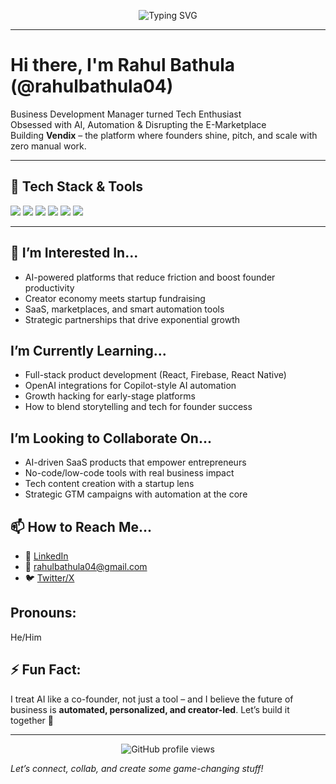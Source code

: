 <!-- Banner -->
<p align="center">
  <img src="https://readme-typing-svg.herokuapp.com?font=Fira+Code&size=26&duration=3000&pause=1000&color=00F7FF&center=true&width=900&lines=Hey+there!+I'm+Rahul+Bathula+%F0%9F%91%8B;Building+Vendix+%F0%9F%9A%80;AI-powered+automation+for+founders;Let's+disrupt+the+E-Marketplace!" alt="Typing SVG" />
</p>

---

# Hi there, I'm Rahul Bathula (@rahulbathula04)

Business Development Manager turned Tech Enthusiast  
Obsessed with AI, Automation & Disrupting the E-Marketplace  
Building **Vendix** – the platform where founders shine, pitch, and scale with zero manual work.

---

## 📌 Tech Stack & Tools
<p align="left">
  <img src="https://img.shields.io/badge/React-%2361DAFB.svg?style=for-the-badge&logo=react&logoColor=white"/>
  <img src="https://img.shields.io/badge/React_Native-20232A?style=for-the-badge&logo=react&logoColor=61DAFB"/>
  <img src="https://img.shields.io/badge/Tailwind_CSS-38B2AC?style=for-the-badge&logo=tailwind-css&logoColor=white"/>
  <img src="https://img.shields.io/badge/Firebase-FFCA28?style=for-the-badge&logo=firebase&logoColor=black"/>
  <img src="https://img.shields.io/badge/OpenAI-000000?style=for-the-badge&logo=openai&logoColor=white"/>
  <img src="https://img.shields.io/badge/GitHub-%23121011.svg?style=for-the-badge&logo=github&logoColor=white"/>
</p>

---

## 👀 I’m Interested In...
- AI-powered platforms that reduce friction and boost founder productivity  
- Creator economy meets startup fundraising  
- SaaS, marketplaces, and smart automation tools  
- Strategic partnerships that drive exponential growth  

## I’m Currently Learning...
- Full-stack product development (React, Firebase, React Native)  
- OpenAI integrations for Copilot-style AI automation  
- Growth hacking for early-stage platforms  
- How to blend storytelling and tech for founder success  

##  I’m Looking to Collaborate On...
- AI-driven SaaS products that empower entrepreneurs  
- No-code/low-code tools with real business impact  
- Tech content creation with a startup lens  
- Strategic GTM campaigns with automation at the core  

## 📫 How to Reach Me...
- 🔗 [LinkedIn](https://www.linkedin.com/in/rahulbathula/)
- 📧 rahulbathula04@gmail.com
- 🐦 [Twitter/X](https://twitter.com/rahulbathula04)

##  Pronouns:
He/Him

## ⚡ Fun Fact:
I treat AI like a co-founder, not just a tool – and I believe the future of business is **automated, personalized, and creator-led**. Let’s build it together 🚀

---

<p align="center">
  <img src="https://komarev.com/ghpvc/?username=rahulbathula04&style=flat-square&color=blue" alt="GitHub profile views" />
</p>

*Let’s connect, collab, and create some game-changing stuff!*

